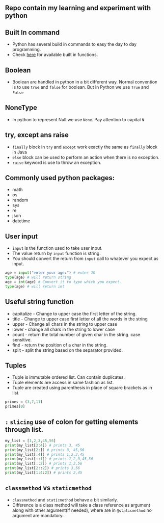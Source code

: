 ## Repo contain my learning and experiment with python

## Built In command
- Python has several build in commands to easy the day to day programming. 
- Check [here](https://docs.python.org/3/library/functions.html#built-in-functions) for available built in functions.

## Boolean
- Boolean are handled in python in a bit different way. Normal convention is to use `true` and `false` for boolean.
But in Python we use `True` and `False`

## NoneType
- In python to represent Null we use `None`. Pay attention to capital `N`

## try, except ans raise
- `finally` block in `try` and `except` work exactly the same as `finally` block in Java
- `else` block can be used to perform an action when there is no exception.
- `raise` keyword is use to throw an exception.

## Commonly used python packages:
- math
- os
- random
- sys
- re
- json
- datetime

## User input
- `input` is the function used to take user input.
- The value return by `input` function is string.
- You should convert the return from `input` call to whatever you expect as input.

```python
age = input("enter your age:") # enter 30
type(age) # will return string
age = int(age) # Convert it to type which you expect.
type(age) # will return int
``` 

## Useful string function

- capitalize - Change to upper case the first letter of the string.
- title - Change to upper case first letter of all the words in the string
- upper - Change all chars in the string to upper case
- lower - change all chars in the string to lower case
- count - return the total number of given char in the string. case sensitive.
- find - return the position of a char in the string.
- split - split the string based on the separator provided.

## Tuples
- Tuple is immutable ordered list. Can contain duplicates.
- Tuple elements are access in same fashion as list.
- Tuple are created using parenthesis in place of square brackets as in list.
```python
primes = (3,7,11)
primes[0]
``` 

## `:` `slicing` use of colon for getting elements through list.
```python
my_list = [1,2,3,45,56]
print(my_list[2:4]) # prints 3, 45
print(my_list[2:]) # prints 3, 45,56
print(my_list[:4]) # prints 1,2,3,45
print(my_list[::1]) # prints 1,2,3,45,56
print(my_list[::2]) # prints 1,3,56
print(my_list[2::2]) # prints 3,56
print(my_list[1:4:2]) # prints 2,45

```

## `classmethod` vs `staticmethod` 
- `classmethod` and `staticmethod` behave a bit similarly. 
- Difference is a class method will take a class reference as argument along with other argument(if needed), where are in `@staticmethod` no argument are mandatory.
 